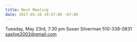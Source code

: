 ```yaml
---
title: Next Meeting
date: 2017-05-10 19:57:00 -07:00
---
```


Tuesday, May 23rd, 7:30 pm
Susan Silverman
510-338-0831
sasilve2002@gmail.com

